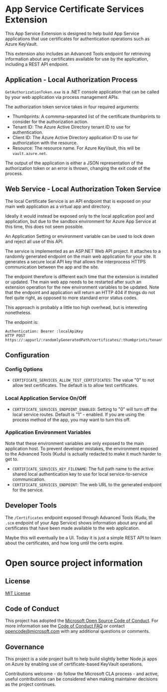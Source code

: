 # App Service Certificate Services Extension

This App Service Extension is designed to help build App Service applications that
use certificates for authentication operations such as Azure KeyVault.

This extension also includes an Advanced Tools endpoint for retrieving information
about any certificates available for use by the application, including a REST API
endpoint.

## Application - Local Authorization Process

`GetAuthorizationToken.exe` is a .NET console application that can be called 
by your web application via process management APIs.

The authorization token service takes in four required arguments:

- Thumbprints: A commma-separated list of the certificate thumbprints to consider for the authorization action.
- Tenant ID: The Azure Active Directory tenant ID to use for authentication.
- Client ID: The Azure Active Directory application ID to use for authorization with the resource.
- Resource: The resource name. For Azure KeyVault, this will be `vault.azure.net`.

The output of the application is either a JSON representation of the 
authorization token or an error is thrown, changing the exit code of 
the process.

## Web Service - Local Authorization Token Service

The local Certificate Service is an API endpoint that is exposed on 
your main web application as a virtual app and directory.

Ideally it would instead be exposed only to the local application 
pool and application, but due to the sandbox environment for Azure 
App Service at this time, this does not seem possible.

An Application Setting or environment variable can be used to lock 
down and reject all use of this API.

The service is implemented as an ASP.NET Web API project. It attaches 
to a randomly generated endpoint on the main web application for your 
site. It generates a secure local API key that allows the interprocess 
HTTPS communication between the app and the site.

The endpoint therefore is different each time that the extension 
is installed or updated. The main web app needs to be restarted after 
such an extension operation for the new environment variables to be 
updated. Note that the endpoint and application will return an HTTP 404 
if things do not feel quite right, as opposed to more standard error 
status codes.

This approach is probably a little too high overhead, but is 
interesting nonetheless.

The endpoint is: 

```
Authentication: Bearer :localApiKey
HTTP POST https://:appurl/:randomlyGeneratedPath/certificates/:thumbprints/tenant/:tenantId/client/:clientId/resource/:resource/authorize
```

## Configuration

### Config Options

- `CERTIFICATE_SERVICES_ALLOW_TEST_CERTIFICATES`: The value "0" to not allow test certificates. The default is to allow test certificates.

### Local Application Service On/Off

- `CERTIFICATE_SERVICES_ENDPOINT_ENABLED`: Setting to "0" will turn off the local service routes. Default is "1" - enabled. If you are using the process method of the app, you may want to turn this off.

### Application Environment Variables

Note that these environment variables are only exposed to the main 
application host. To prevent developer mistakes, the environment 
exposed to the Advanced Tools (Kudu) is actually redacted to make 
it much harder to get to.

- `CERTIFICATE_SERVICES_KEY_FILENAME`: The full path name to the active shared local authentication key to use for local service-to-service communication.
- `CERTIFICATE_SERVICES_ENDPOINT`: The web URL to the generated endpoint for the service.

## Developer Tools

The `/Certificates` endpoint exposed through Advanced Tools (Kudu, the `.scm` endpoint 
of your App Service) shows information about any and all certificates that have been 
made available to the web application.

Maybe this will eventually be a UI. Today it is just a simple REST API to learn about 
the certificates, and how long until the certs expire.

# Open source project information

## License

[MIT License](LICENSE)

## Code of Conduct

This project has adopted the [Microsoft Open Source Code of
Conduct](https://opensource.microsoft.com/codeofconduct/).
For more information see the [Code of Conduct
FAQ](https://opensource.microsoft.com/codeofconduct/faq/) or
contact [opencode@microsoft.com](mailto:opencode@microsoft.com)
with any additional questions or comments.

## Governance

This project is a side project built to help build slightly better Node.js apps
on Azure by enabling use of certificate-based KeyVault operations.

Contributions welcome - do follow the Microsoft CLA process - and active, useful
contributions can be considered when making maintainer decisions as the project
continues.
